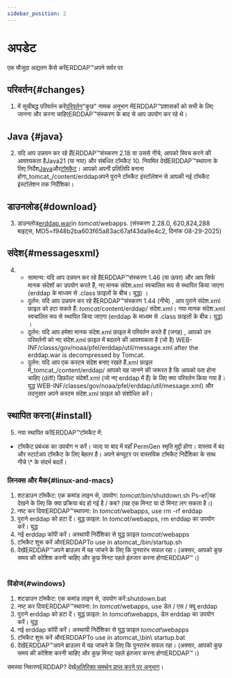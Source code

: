 ```yaml
---
sidebar_position: 2
---
```

# अपडेट
एक मौजूदा अद्यतन कैसे करेंERDDAP™अपने सर्वर पर

## परिवर्तन{#changes} 
1. में सूचीबद्ध परिवर्तन करें[परिवर्तन](/changes)"कुछ" नामक अनुभाग मेंERDDAP™प्रशासकों को सभी के लिए जानना और करना चाहिएERDDAP™संस्करण के बाद से आप उपयोग कर रहे थे।
     
## Java {#java} 
2. यदि आप उन्नयन कर रहे हैंERDDAP™संस्करण 2.18 या उससे नीचे, आपको स्विच करने की आवश्यकता हैJava21 (या नया) और संबंधित टॉमकैट 10. नियमित देखेंERDDAP™स्थापना के लिए निर्देश[Java](/docs/server-admin/deploy-install#java)और[टॉमकैट](/docs/server-admin/deploy-install#tomcat)। आपको अपनी प्रतिलिपि बनाना होगा_tomcat_/content/erddapअपने पुराने टॉमकैट इंस्टॉलेशन से आपकी नई टॉमकैट इंस्टॉलेशन तक निर्देशिका।

## डाउनलोड{#download} 
3. डाउनलोड[erddap.war](https://github.com/ERDDAP/erddap/releases/download/v2.28.0/erddap.war)in _tomcat_/webapps.
     (संस्करण 2.28.0, 620,824,288 बाइट्स, MD5=f948b2ba603f65a83ac67af43da9e4c2, दिनांक 08-29-2025) 
     
## संदेश{#messagesxml} 
4. 
    * सामान्य: यदि आप उन्नयन कर रहे हैंERDDAP™संस्करण 1.46 (या ऊपर) और आप सिर्फ मानक संदेशों का उपयोग करते हैं, नए मानक संदेश.xml स्वचालित रूप से स्थापित किया जाएगा (erddap के माध्यम से .class फ़ाइलों के बीच। युद्ध) ।
         
    * दुर्लभ: यदि आप उन्नयन कर रहे हैंERDDAP™संस्करण 1.44 (नीचे) ,
आप पुराने संदेश.xml फ़ाइल को हटा सकते हैं:
        _tomcat_/content/erddap/ संदेश.xml।
नया मानक संदेश.xml स्वचालित रूप से स्थापित किया जाएगा (erddap के माध्यम से .class फ़ाइलों के बीच। युद्ध) ।
         
    * दुर्लभ: यदि आप हमेशा मानक संदेश.xml फ़ाइल में परिवर्तन करते हैं (जगह) ,
आपको उन परिवर्तनों को नए संदेश.xml फ़ाइल में बदलने की आवश्यकता है (जो है)
WEB-INF/classs/gov/noaa/pfel/erddap/util/message.xml after the erddap.war is decompressed by Tomcat.
         
    * दुर्लभ: यदि आप एक कस्टम संदेश बनाए रखते हैं.xml फ़ाइल में_tomcat_/content/erddap/
आपको यह जानने की जरूरत है कि आपको पता होना चाहिए (diff) डिफ़ॉल्ट संदेशों.xml (जो नए erddap में हैं) के लिए क्या परिवर्तन किया गया है। युद्ध
WEB-INF/classes/gov/noaa/pfel/erddap/util/message.xml) और तदनुसार अपने कस्टम संदेश.xml फ़ाइल को संशोधित करें।
         
## स्थापित करना{#install} 
5. नया स्थापित करेंERDDAP™टॉमकैट में:
* टॉमकैट प्रबंधक का उपयोग न करें। जल्द या बाद में वहाँ PermGen स्मृति मुद्दों होगा। वास्तव में बंद और स्टार्टअप टॉमकैट के लिए बेहतर है।
अपने कंप्यूटर पर वास्तविक टॉमकैट निर्देशिका के साथ नीचे \\* के संदर्भ बदलें।
     
### लिनक्स और मैक{#linux-and-macs} 
1. शटडाउन टॉमकैट: एक कमांड लाइन से, उपयोग: _tomcat_/bin/shutdown.sh
Ps-ef|यह देखने के लिए कि क्या प्रक्रिया बंद हो गई है / कब? (यह एक मिनट या दो मिनट लग सकता है।) 
2. नष्ट कर दियाERDDAP™स्थापना: In _tomcat_/webapps, use
rm -rf erddap
3. पुराने erddap को हटा दें। युद्ध फ़ाइल: In _tomcat_/webapps, rm erddap का उपयोग करें। युद्ध
4. नई erddap कॉपी करें। अस्थायी निर्देशिका से युद्ध फ़ाइल _tomcat_/webapps
5. टॉमकैट शुरू करें औरERDDAPTo use in atomcat_/bin/startup.sh
6. देखेंERDDAP™अपने ब्राउज़र में यह जांचने के लिए कि पुनरारंभ सफल रहा।
     (अक्सर, आपको कुछ समय की कोशिश करनी चाहिए और कुछ मिनट पहले इंतजार करना होगाERDDAP™।)   
             
### विंडोज{#windows} 
1. शटडाउन टॉमकैट: एक कमांड लाइन से, उपयोग करें:shutdown.bat
2. नष्ट कर दियाERDDAP™स्थापना: In _tomcat_/webapps, use
डेल / एस / क्यू erddap
3. पुराने erddap को हटा दें। युद्ध फ़ाइल: In _tomcat_\\webapps, डेल erddap का उपयोग करें। युद्ध
4. नई erddap कॉपी करें। अस्थायी निर्देशिका से युद्ध फ़ाइल _tomcat_\\webapps
5. टॉमकैट शुरू करें औरERDDAPTo use in atomcat_\bin\\ startup.bat
6. देखेंERDDAP™अपने ब्राउज़र में यह जांचने के लिए कि पुनरारंभ सफल रहा।
     (अक्सर, आपको कुछ समय की कोशिश करनी चाहिए और कुछ मिनट पहले इंतजार करना होगाERDDAP™।) 

समस्या निवारणERDDAP? देखें[अतिरिक्त समर्थन प्राप्त करने पर अनुभाग](/docs/intro#support)।
